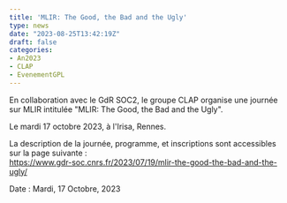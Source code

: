 ```yaml
---
title: 'MLIR: The Good, the Bad and the Ugly'
type: news
date: "2023-08-25T13:42:19Z"
draft: false
categories:
- An2023
- CLAP
- EvenementGPL
---
```


En collaboration avec le GdR SOC2, le groupe CLAP organise une journée sur MLIR intitulée "MLIR: The Good, the Bad and the Ugly".

Le mardi 17 octobre 2023, à l'Irisa, Rennes.

La description de la journée, programme, et inscriptions sont accessibles sur la page suivante :  
<https://www.gdr-soc.cnrs.fr/2023/07/19/mlir-the-good-the-bad-and-the-ugly/>

Date : Mardi, 17 Octobre, 2023
